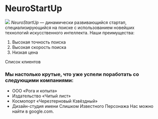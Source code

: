 # NeuroStartUp
![](https://netology-code.github.io/git-homeworks/introduction/assets/logo.png)
*NeuroStartUp* — динамически развивающийся стартап, специализирующийся на поиске с использованием новейших технологий искусственного интеллекта.
Наши преимущества:
1. Высокая точность поиска
2. Высокая скорость поиска
3. Низкая цена

Список клиентов

### Мы настолько крутые, что уже успели поработать со следующими компаниями:
  -   ООО «Рога и копыта»
  -  Издательство «Читый лист»
  -  Космопорт «Черезтерновый Кзвёздный»
  -  Дизайн-студия имени Слишком Известного Персонажа
Нас можно найти в google.com.